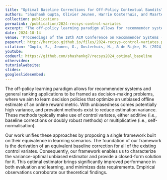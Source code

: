 ```yaml
---
title: "Optimal Baseline Corrections for Off-Policy Contextual Bandits"
authors: "Shashank Gupta, Olivier Jeunen, Harrie Oosterhuis, and Maarten de Rijke"
collection: publications
permalink: /publication/2024-recsys-control-variates
excerpt: "The off-policy learning paradigm allows for recommender systems and general ranking applications to be framed as decision-making problems, where we aim to learn decision policies that optimize an unbiased offline estimate of an online reward metric. With unbiasedness comes potentially high variance, and prevalent methods exist to reduce estimation variance. These methods typically make use of control variates, either additive (i.e., baseline corrections or doubly robust methods) or multiplicative (i.e., self-normalisation)."
date: 2024-10-14
venue: 'Proceedings of the 18th ACM Conference on Recommender Systems (RecSys ’24)'
paperurl: http://harrieo.github.io/files/2024-recsys-control-variates.pdf
citation: "Gupta, S., Jeunen, O., Oosterhuis, H., & de Rijke, M. (2024, October). Optimal Baseline Corrections for Off-Policy Contextual Bandits. In Proceedings of the 18th ACM Conference on Recommender Systems (RecSys ’24)."
youtube: 
codeurl: https://github.com/shashankg7/recsys2024_optimal_baseline
othervideo:
tutorialwebsite: 
slides: 
googleslidesembed: 
---
```


The off-policy learning paradigm allows for recommender systems and general ranking applications to be framed as decision-making problems, where we aim to learn decision policies that optimize an unbiased offline estimate of an online reward metric. With unbiasedness comes potentially high variance, and prevalent methods exist to reduce estimation variance. These methods typically make use of control variates, either additive (i.e., baseline corrections or doubly robust methods) or multiplicative (i.e., self-normalisation).

Our work unifies these approaches by proposing a single framework built on their equivalence in learning scenarios. The foundation of our framework is the derivation of an equivalent baseline correction for all of the existing control variates. Consequently, our framework enables us to characterize the variance-optimal unbiased estimator and provide a closed-form solution for it. This optimal estimator brings significantly improved performance in both evaluation and learning, and minimizes data requirements. Empirical observations corroborate our theoretical findings.

